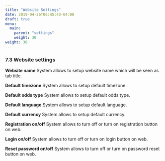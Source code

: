 ```yaml
---
title: "Website Settings"
date: 2019-04-26T06:45:43-04:00
draft: true
menu:
  main:
    parent: "settings"
    weight: 30
weight: 30
---
```


### 7.3 Website settings

**Website name**
System allows to setup website name which will be seen as tab title.

**Default timezone**
System allows to setup default timezone.

**Default odds type**
System allows to setup default odds type.

**Default language**
System allows to setup default language.

**Default currency**
System allows to setup default currency.

**Registration on/off**
System allows to turn off or turn on registration button on web.

**Login on/off**
System allows to turn off or turn on login button on web.

**Reset password on/off**
System allows to turn off or turn on password reset button on web.
